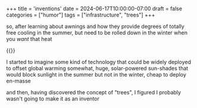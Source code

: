 +++
title = 'inventions'
date = 2024-06-17T10:00:00-07:00
draft = false
categories = ["humor"]
tags = ["infrastructure", "trees"]
+++

so, after learning about awnings and how they provide degrees of totally free cooling in the summer, but need to be rolled down in the winter when you _want_ that heat

{{<youtube uhbDfi7Ee7k>}}

I started to imagine some kind of technology that could be widely deployed to offset global warming somewhat, huge, solar-powered sun-shades that would block sunlight in the summer but not in the winter, cheap to deploy en-masse

and then, having discovered the concept of "trees", I figured I probably wasn't going to make it as an inventor